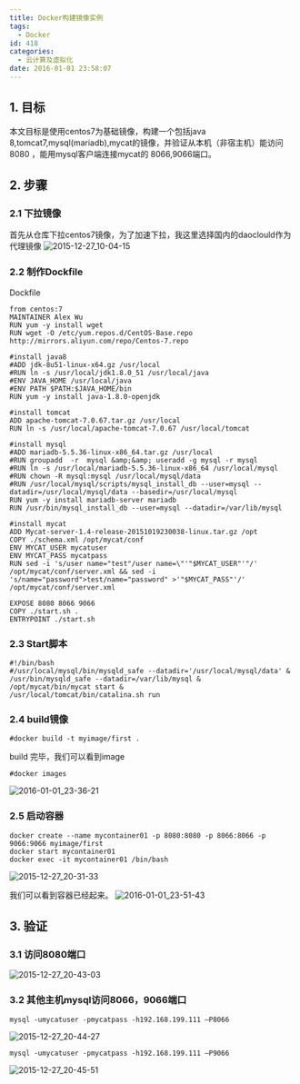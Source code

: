 ```yaml
---
title: Docker构建镜像实例
tags:
  - Docker
id: 418
categories:
  - 云计算及虚拟化
date: 2016-01-01 23:58:07
---
```

## 1. 目标
本文目标是使用centos7为基础镜像，构建一个包括java 8,tomcat7,mysql(mariadb),mycat的镜像，并验证从本机（非宿主机）能访问 8080 ，能用mysql客户端连接mycat的 8066,9066端口。
## 2. 步骤
### 2.1 下拉镜像
首先从仓库下拉centos7镜像，为了加速下拉，我这里选择国内的daoclould作为代理镜像
![2015-12-27_10-04-15](http://orufryv17.bkt.clouddn.com/wp-content/uploads/2016/01/2015-12-27_10-04-15.jpg)

### 2.2 制作Dockfile
Dockfile

    from centos:7
    MAINTAINER Alex Wu
    RUN yum -y install wget
    RUN wget -O /etc/yum.repos.d/CentOS-Base.repo http://mirrors.aliyun.com/repo/Centos-7.repo

    #install java8
    #ADD jdk-8u51-linux-x64.gz /usr/local
    #RUN ln -s /usr/local/jdk1.8.0_51 /usr/local/java
    #ENV JAVA_HOME /usr/local/java
    #ENV PATH $PATH:$JAVA_HOME/bin
    RUN yum -y install java-1.8.0-openjdk

    #install tomcat
    ADD apache-tomcat-7.0.67.tar.gz /usr/local
    RUN ln -s /usr/local/apache-tomcat-7.0.67 /usr/local/tomcat

    #install mysql
    #ADD mariadb-5.5.36-linux-x86_64.tar.gz /usr/local
    #RUN groupadd  -r  mysql &amp;&amp; useradd -g mysql -r mysql
    #RUN ln -s /usr/local/mariadb-5.5.36-linux-x86_64 /usr/local/mysql
    #RUN chown -R mysql:mysql /usr/local/mysql/data
    #RUN /usr/local/mysql/scripts/mysql_install_db --user=mysql --datadir=/usr/local/mysql/data --basedir=/usr/local/mysql
    RUN yum -y install mariadb-server mariadb
    RUN /usr/bin/mysql_install_db --user=mysql --datadir=/var/lib/mysql

    #install mycat
    ADD Mycat-server-1.4-release-20151019230038-linux.tar.gz /opt
    COPY ./schema.xml /opt/mycat/conf
    ENV MYCAT_USER mycatuser
    ENV MYCAT_PASS mycatpass
    RUN sed -i 's/user name="test"/user name=\"'"$MYCAT_USER"'"/' /opt/mycat/conf/server.xml && sed -i 's/name="password">test/name="password" >'"$MYCAT_PASS"'/' /opt/mycat/conf/server.xml

    EXPOSE 8080 8066 9066
    COPY ./start.sh .
    ENTRYPOINT ./start.sh
    
    
### 2.3 Start脚本
    
    #!/bin/bash
    #/usr/local/mysql/bin/mysqld_safe --datadir='/usr/local/mysql/data' &
    /usr/bin/mysqld_safe --datadir=/var/lib/mysql &
    /opt/mycat/bin/mycat start &
    /usr/local/tomcat/bin/catalina.sh run

### 2.4 build镜像
	
	#docker build -t myimage/first .
build 完毕，我们可以看到image
	
	#docker images
![2016-01-01_23-36-21](http://orufryv17.bkt.clouddn.com/wp-content/uploads/2016/01/2016-01-01_23-36-21.jpg)

### 2.5 启动容器
	docker create --name mycontainer01 -p 8080:8080 -p 8066:8066 -p 9066:9066 myimage/first
	docker start mycontainer01
	docker exec -it mycontainer01 /bin/bash
![2015-12-27_20-31-33](http://orufryv17.bkt.clouddn.com/wp-content/uploads/2016/01/2015-12-27_20-31-33.jpg)

我们可以看到容器已经起来。
![2016-01-01_23-51-43](http://orufryv17.bkt.clouddn.com/wp-content/uploads/2016/01/2016-01-01_23-51-43.jpg)
## 3. 验证
### 3.1 访问8080端口
![2015-12-27_20-43-03](http://orufryv17.bkt.clouddn.com/wp-content/uploads/2016/01/2015-12-27_20-43-03.jpg)

### 3.2 其他主机mysql访问8066，9066端口
	
	mysql -umycatuser -pmycatpass -h192.168.199.111 –P8066
![2015-12-27_20-44-27](http://orufryv17.bkt.clouddn.com/wp-content/uploads/2016/01/2015-12-27_20-44-27.jpg)

	mysql -umycatuser -pmycatpass -h192.168.199.111 –P9066
![2015-12-27_20-45-51](http://orufryv17.bkt.clouddn.com/wp-content/uploads/2016/01/2015-12-27_20-45-51.jpg)